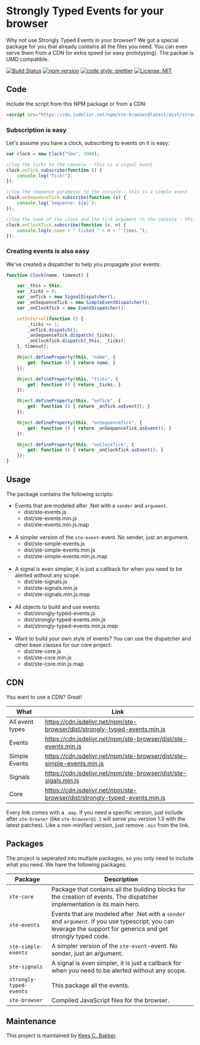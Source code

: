 # Strongly Typed Events for your browser
Why not use Strongly Typed Events in your browser? We got a special package for
you that already contains all the files you need. You can even serve them from
a CDN for extra speed (or easy prototyping). The packae is UMD compatible.

[![Build Status](https://travis-ci.org/KeesCBakker/Strongly-Typed-Events-for-TypeScript.svg?branch=master)](https://travis-ci.org/KeesCBakker/Strongly-Typed-Events-for-TypeScript)
[![npm version](https://badge.fury.io/js/ste-browser.svg)](https://badge.fury.io/js/ste-core)
[![code style: prettier](https://img.shields.io/badge/code_style-prettier-ff69b4.svg)](https://github.com/prettier/prettier) [![License: MIT](https://img.shields.io/badge/License-MIT-yellow.svg)](https://opensource.org/licenses/MIT)

## Code
Include the script from this NPM package or from a CDN:
```html
<script src="https://cdn.jsdelivr.net/npm/ste-browser@latest/dist/strongly-typed-events.js"></script>
```

### Subscription is easy
Let's assume you have a clock, subscribing to events on it is easy:
```javascript
var clock = new Clock("Smu", 1000);

//log the ticks to the console - this is a signal event
clock.onTick.subscribe(function () {
    console.log("Tick!");
});

//log the sequence parameter to the console - this is a simple event
clock.onSequenceTick.subscribe(function (s) {
    console.log(`Sequence: ${s}`);
});

//log the name of the clock and the tick argument to the console - this is an event
clock.onClockTick.subscribe(function (c, n) {
    console.log(c.name + " ticked " + n + " times.");
});
```

### Creating events is also easy
We've created a dispatcher to help you propagate your events:
```javascript
function Clock(name, timeout) {

    var _this = this;
    var _ticks = 0;
    var _onTick = new SignalDispatcher();
    var _onSequenceTick = new SimpleEventDispatcher();
    var _onClockTick = new EventDispatcher();

    setInterval(function () {
        _ticks += 1;
        _onTick.dispatch();
        _onSequenceTick.dispatch(_ticks);
        _onClockTick.dispatch(_this, _ticks);
    }, timeout);

    Object.defineProperty(this, "name", {
        get: function () { return name; }
    });

    Object.defineProperty(this, "ticks", {
        get: function () { return _ticks; }
    });

    Object.defineProperty(this, "onTick", {
        get: function () { return _onTick.asEvent(); }
    });

    Object.defineProperty(this, "onSequenceTick", {
        get: function () { return _onSequenceTick.asEvent(); }
    });

    Object.defineProperty(this, "onClockTick", {
        get: function () { return _onClockTick.asEvent(); }
    });
}
```

## Usage
The package contains the following scripts:

- Events that are modeled after .Net with a `sender` and `argument`. 
    - dist/ste-events.js
    - dist/ste-events.min.js
    - dist/ste-events.min.js.map<br/><br/>
- A simpler version of the `ste-event`-event. No sender, just an argument.
    - dist/ste-simple-events.js
    - dist/ste-simple-events.min.js
    - dist/ste-simple-events.min.js.map<br/><br/>
- A signal is even simpler, it is just a callback for when you need to be alerted without any scope.
    - dist/ste-signals.js
    - dist/ste-signals.min.js
    - dist/ste-signals.min.js.map<br/><br/>
- All objects to build and use events:
    - dist/strongly-typed-events.js
    - dist/strongly-typed-events.min.js
    - dist/strongly-typed-events.min.js.map<br/><br/>
- Want to build your own style of events? You can use the dispatcher and other base classes for our core project:
    - dist/ste-core.js
    - dist/ste-core.min.js
    - dist/ste-core.min.js.map

## CDN
You want to use a CDN? Great!

|What|Link|
|----|----|
|All event types|https://cdn.jsdelivr.net/npm/ste-browser/dist/strongly-typed-events.min.js|
|Events|https://cdn.jsdelivr.net/npm/ste-browser/dist/ste-events.min.js|
|Simple Events|https://cdn.jsdelivr.net/npm/ste-browser/dist/ste-simple-events.min.js|
|Signals|https://cdn.jsdelivr.net/npm/ste-browser/dist/ste-sigals.min.js|
|Core|https://cdn.jsdelivr.net/npm/ste-browser/dist/strongly-typed-events.min.js|

Every link comes with a `.map`. If you need a specific version, just include after
`ste-browser` (like `ste-browser@1.3` will serve you version 1.3 with the latest 
patches). Like a non-minified version, just remove `.min` from the link.

## Packages
The project is seperated into multiple packages, so you only need
to include what you need. We have the following packages:

|Package|Description|
|-------|-----------|
|`ste-core`|Package that contains all the building blocks for the creation of events. The dispatcher implementation is its main hero.|
|`ste-events`|Events that are modeled after .Net with a `sender` and `argument`. If you use typescript, you can leverage the support for generics and get strongly typed code.|
|`ste-simple-events`|A simpler version of the `ste-event`-event. No sender, just an argument.|
|`ste-signals`|A signal is even simpler, it is just a callback for when you need to be alerted without any scope.|
|`strongly-typed-events`|This package all the events.|
|`ste-browser`|Compiled JavaScript files for the browser.|

## Maintenance
This project is maintained by <a href="https://keestalkstech.com/">Kees C. Bakker</a>.